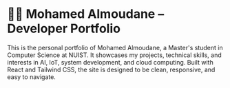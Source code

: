 # 🧑‍💻 Mohamed Almoudane – Developer Portfolio
This is the personal portfolio of Mohamed Almoudane, a Master's student in Computer Science at NUIST. It showcases my projects, technical skills, and interests in AI, IoT, system development, and cloud computing. Built with React and Tailwind CSS, the site is designed to be clean, responsive, and easy to navigate.
